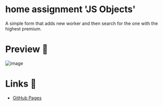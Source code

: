# home assignment 'JS Objects'
A simple form that adds new worker and then search for the one with the highest premium.

# Preview :newspaper:

![image](https://user-images.githubusercontent.com/70683676/193407748-5fbe9eb3-c533-40cd-a69b-364766e171e2.png)

# Links :link:

- [GitHub Pages](https://catsbyy.github.io/ha-js-objects/)

